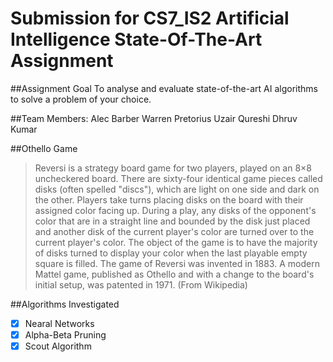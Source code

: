# Submission for CS7_IS2 Artificial Intelligence State-Of-The-Art Assignment
##Assignment Goal
To analyse and evaluate state-of-the-art AI algorithms to solve a problem of your choice.

##Team Members:
Alec Barber
Warren Pretorius
Uzair Qureshi
Dhruv Kumar

##Othello Game

> Reversi is a strategy board game for two players, played on an 8×8 uncheckered board. There are sixty-four identical game pieces called disks (often spelled "discs"), which are light on one side and dark on the other. Players take turns placing disks on the board with their assigned color facing up. During a play, any disks of the opponent's color that are in a straight line and bounded by the disk just placed and another disk of the current player's color are turned over to the current player's color.
> The object of the game is to have the majority of disks turned to display your color when the last playable empty square is filled.
> The game of Reversi was invented in 1883. A modern Mattel game, published as Othello and with a change to the board's initial setup, was patented in 1971. 
(From Wikipedia)

##Algorithms Investigated
- [x] Nearal Networks
- [x] Alpha-Beta Pruning
- [x] Scout Algorithm
